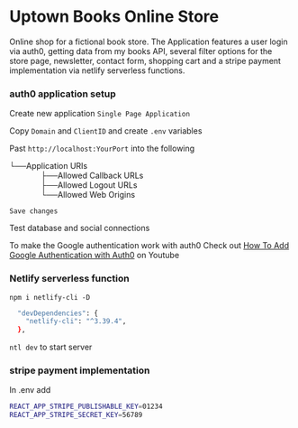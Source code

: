 # Uptown Books Online Store

Online shop for a fictional book store. The Application features a user login via auth0, getting data from my books API, several filter options for the store page, newsletter, contact form, shopping cart and a stripe payment implementation via netlify serverless functions.

### auth0 application setup

Create new application `Single Page Application`

Copy `Domain` and `ClientID` and create `.env` variables

Past `http://localhost:YourPort` into the following<br />

└──Application URIs<br />
    ├──Allowed Callback URLs<br />
    ├──Allowed Logout URLs<br />
    └──Allowed Web Origins<br />

`Save changes`

Test database and social connections

To make the Google authentication work with auth0
Check out [How To Add Google Authentication with Auth0](https://www.youtube.com/watch?v=70gp8kDBnfg&list=PL_P2h0WVUVXK7UEzxNaoAeRolN0nRkMyZ&index=4) on Youtube

### Netlify serverless function

`npm i netlify-cli -D`

```sh
  "devDependencies": {
    "netlify-cli": "^3.39.4",
  },
```

`ntl dev` to start server

### stripe payment implementation

In .env add

```sh
REACT_APP_STRIPE_PUBLISHABLE_KEY=01234
REACT_APP_STRIPE_SECRET_KEY=56789
```
